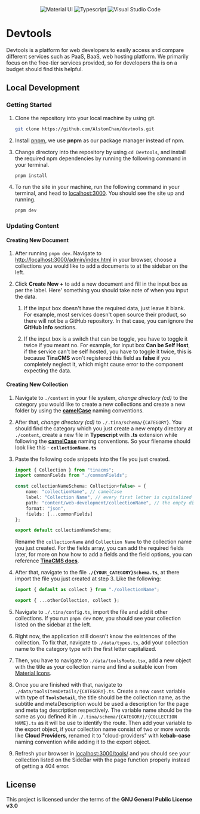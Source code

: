 <div align="center">
    <img src="https://res.cloudinary.com/practicaldev/image/fetch/s--yayk2pWn--/c_limit%2Cf_auto%2Cfl_progressive%2Cq_auto%2Cw_880/https://img.shields.io/badge/Material--UI-0081CB%3Fstyle%3Dfor-the-badge%26logo%3Dmaterial-ui%26logoColor%3Dwhite" alt="Material UI" />
    <img src="https://img.shields.io/badge/TypeScript-007ACC?style=for-the-badge&logo=typescript&logoColor=white" alt="Typescript" />
    <img src="https://img.shields.io/badge/Visual_Studio_Code-0078D4?style=for-the-badge&logo=visual%20studio%20code&logoColor=white" alt="Visual Studio Code" />
</div>

# Devtools

Devtools is a platform for web developers to easily access and compare different services such as PaaS, BaaS, web hosting platform. We primarily focus on the free-tier services provided, so for developers tha is on a budget should find this helpful.

## Local Development

### Getting Started

1. Clone the repository into your local machine by using git.

    ```bash
    git clone https://github.com/AlstonChan/devtools.git
    ```

2. Install [pnpm](https://pnpm.io/installation), we use **pnpm** as our package manager instead of npm.

3. Change directory into the repository by using `cd Devtools`, and install the required npm dependencies by running the following command in your terminal.

    ```bash
    pnpm install
    ```

4. To run the site in your machine, run the following command in your terminal, and head to [localhost:3000](http://127.0.0.1:3000). You should see the site up and running.

    ```bash
    pnpm dev
    ```

### Updating Content

#### Creating New Document

1. After running `pnpm dev`. Navigate to <http://localhost:3000/admin/index.html> in your browser, choose a collections you would like to add a documents to at the sidebar on the left.

2. Click **Create New +** to add a new document and fill in the input box as per the label. Here' something you should take note of when you input the data.

    1. If the input box doesn't have the required data, just leave it blank. For example, most services doesn't open source their product, so there will not be a GitHub repository. In that case, you can ignore the **GitHub Info** sections.

    2. If the input box is a switch that can be toggle, you have to toggle it twice if you meant no. For example, for input box **Can be Self Host**, if the service can't be self hosted, you have to toggle it twice, this is because **TinaCMS** won't registered this field as **false** if you completely neglect it, which might cause error to the component expecting the data.

#### Creating New Collection

1. Navigate to `./content` in your file system, *change directory (cd)* to the category you would like to create a new collections and create a new folder by using the **[camelCase](https://en.wikipedia.org/wiki/Camel_case)** naming conventions.

2. After that, *change directory (cd)* to `./.tina/schema/{CATEGORY}`. You should find the category which you just create a new empty directory at `./content`, create a new file in **Typescript** with **.ts** extension while following the **[camelCase](https://en.wikipedia.org/wiki/Camel_case)** naming conventions. So your filename should look like this - **`collectionName.ts`**

3. Paste the following code snippets into the file you just created.

    ```typescript
    import { Collection } from "tinacms";
    import commonFields from "./commonFields";

    const collectionNameSchema: Collection<false> = {
        name: "collectionName", // camelCase
        label: "Collection Name", // every first letter is capitalized
        path: "content/web-development/collectionName", // the empty directory you just created on step 1
        format: "json",
        fields: [...commonFields]
    };

    export default collectionNameSchema;
    ```

    Rename the `collectionName` and `Collection Name` to the collection name you just created. For the fields array, you can add the required fields later, for more on how how to add a fields and the field options, you can reference **[TinaCMS docs](https://tina.io/docs/reference/fields/)**.

4. After that, navigate to the file **`./{YOUR_CATEGORY}Schema.ts`**, at there import the file you just created at step 3. Like the following:

    ```typescript
    import { default as collect } from "./collectionName";

    export { ...otherCollection, collect };
    ```

5. Navigate to `./.tina/config.ts`, import the file and add it other collections. If you run `pnpm dev` now, you should see your collection listed on the sidebar at the left.

6. Right now, the application still doesn't know the existences of the collection. To fix that, navigate to `./data/types.ts`, add your collection name to the category type with the first letter capitalized.

7. Then, you have to navigate to `./data/toolsRoute.tsx`, add a new object with the title as your collection name and find a suitable icon from [Material Icons](https://mui.com/material-ui/material-icons/).

8. Once you are finished with that, navigate to `./data/toolsItemDetails/{CATEGORY}.ts`. Create a new `const` variable with type of **`ToolsDetail`**, the title should be the collection name, as the subtitle and metaDescription would be used a description for the page and meta tag description respectively. The variable name should be the same as you defined it in `./.tina/schema/{CATEGORY}/{COLLECTION NAME}.ts` as it will be use to identify the route. Then add your variable to the export object, if your collection name consist of two or more words like **Cloud Providers**, renamed it to "cloud-providers" with **kebab-case** naming convention while adding it to the export object.

9. Refresh your browser in [localhost:3000/tools/](http://127.0.0.1:3000/tools/) and you should see your collection listed on the SideBar with the page function properly instead of getting a 404 error.

## License

This project is licensed under the terms of the **GNU General Public License v3.0**
